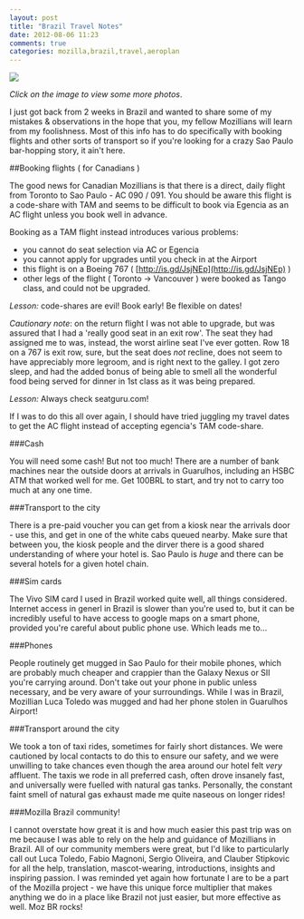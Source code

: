 ```yaml
---
layout: post
title: "Brazil Travel Notes"
date: 2012-08-06 11:23
comments: true
categories: mozilla,brazil,travel,aeroplan
---
```


<a target="_blank" href="https://plus.google.com/photos/101120324269279399494/albums/5773264979344888049"><img src="https://lh4.googleusercontent.com/-DhfzumT1byE/UBleutISFGI/AAAAAAAABvg/duRQc4RUQ7s/s978/PANO_20120801_130636.jpg"></a>

*Click on the image to view some more photos*.

I just got back from 2 weeks in Brazil and wanted to share some of my mistakes & observations in the hope that you, my fellow Mozillians will learn from my foolishness. Most of this info has to do specifically with booking flights and other sorts of transport so if you're looking for a crazy Sao Paulo bar-hopping story, it ain't here.

##Booking flights ( for Canadians )

The good news for Canadian Mozillians is that there is a direct, daily flight from Toronto to Sao Paulo - AC 090 / 091. You should be aware this flight is a code-share with TAM and seems to be difficult to book via Egencia as an AC flight unless you book well in advance. 

Booking as a TAM flight instead introduces various problems:

* you cannot do seat selection via AC or Egencia
* you cannot apply for upgrades until you check in at the Airport
* this flight is on a Boeing 767 ( [http://is.gd/JsjNEp](http://is.gd/JsjNEp) )
* other legs of the flight ( Toronto -> Vancouver ) were booked as Tango class, and could not be upgraded.

*Lesson:* code-shares are evil! Book early! Be flexible on dates!

*Cautionary note*: on the return flight I was not able to upgrade, but was assured that I had a 'really good seat in an exit row'. The seat they had assigned me to was, instead, the worst airline seat I've ever gotten. Row 18 on a 767 is exit row, sure, but the seat does *not* recline, does not seem to have appreciably more legroom, and is right next to the galley. I got zero sleep, and had the added bonus of being able to smell all the wonderful food being served for dinner in 1st class as it was being prepared.

*Lesson:* Always check seatguru.com!

If I was to do this all over again, I should have tried juggling my travel dates to get the AC flight instead of accepting egencia's TAM code-share.

###Cash

You will need some cash! But not too much! There are a number of bank machines near the outside doors at arrivals in Guarulhos, including an HSBC ATM that worked well for me. Get 100BRL to start, and try not to carry too much at any one time.

###Transport to the city

There is a pre-paid voucher you can get from a kiosk near the arrivals door - use this, and get in one of the white cabs queued nearby. Make sure that between you, the kiosk people and the dirver there is a good shared understanding of where your hotel is. Sao Paulo is *huge* and there can be several hotels for a given hotel chain.

###Sim cards

The Vivo SIM card I used in Brazil worked quite well, all things considered. Internet access in generl in Brazil is slower than you're used to, but it can be incredibly useful to have access to google maps on a smart phone, provided you're careful about public phone use. Which leads me to...

###Phones

People routinely get mugged in Sao Paulo for their mobile phones, which are probably much cheaper and crappier than the Galaxy Nexus or SII you're carrying around. Don't take out your phone in public unless necessary, and be very aware of your surroundings. While I was in Brazil, Mozillian Luca Toledo was mugged and had her phone stolen in Guarulhos Airport!

###Transport around the city

We took a ton of taxi rides, sometimes for fairly short distances. We were cautioned by local contacts to do this to ensure our safety, and we were unwilling to take chances even though the area around our hotel felt *very* affluent. The taxis we rode in all preferred cash, often drove insanely fast, and universally were fuelled with natural gas tanks. Personally, the constant faint smell of natural gas exhaust made me quite naseous on longer rides!

###Mozilla Brazil community!

I cannot overstate how great it is and how much easier this past trip was on me because I was able to rely on the help and guidance of Mozillians in Brazil. All of our community members were great, but I'd like to particularly call out Luca Toledo, Fabio Magnoni, Sergio Oliveira, and Clauber Stipkovic for all the help, translation, mascot-wearing, introductions, insights and inspiring passion. I was reminded yet again how fortunate I are to be a part of the Mozilla project - we have this unique force multiplier that makes anything we do in a place like Brazil not just easier, but more effective as well. Moz BR rocks!